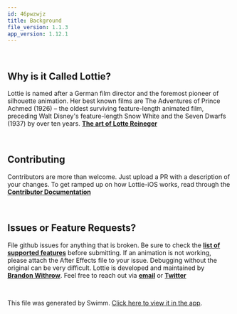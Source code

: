 ```yaml
---
id: 46pwzwjz
title: Background
file_version: 1.1.3
app_version: 1.12.1
---
```


<br/>

## **Why is it Called Lottie?**

Lottie is named after a German film director and the foremost pioneer of silhouette animation. Her best known films are The Adventures of Prince Achmed (1926) – the oldest surviving feature-length animated film, preceding Walt Disney's feature-length Snow White and the Seven Dwarfs (1937) by over ten years. [**The art of Lotte Reineger**](https://www.youtube.com/watch?v=LvU55CUw5Ck&feature=youtu.be)

<br/>

## **Contributing**

Contributors are more than welcome. Just upload a PR with a description of your changes. To get ramped up on how Lottie-iOS works, read through the [**Contributor Documentation**](https://airbnb.io/lottie/#/ios-contributor)

<br/>

## **Issues or Feature Requests?**

File github issues for anything that is broken. Be sure to check the [**list of supported features**](https://airbnb.io/lottie/#/ios?id=supported-after-effects-features) before submitting. If an animation is not working, please attach the After Effects file to your issue. Debugging without the original can be very difficult. Lottie is developed and maintained by [**Brandon Withrow**](mailto:brandon@withrow.io). Feel free to reach out via [**email**](mailto:brandon@withrow.io) or [**Twitter**](https://twitter.com/theWithra)

<br/>

This file was generated by Swimm. [Click here to view it in the app](https://swimm-web-app.web.app/repos/Z2l0aHViJTNBJTNBbG90dGllLWlvcyUzQSUzQXVzZXJ0ZXN0aW5nLXN3aW1t/docs/46pwzwjz).
